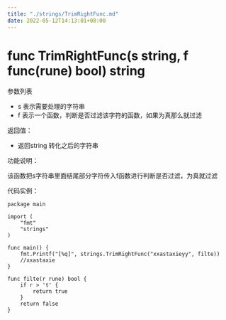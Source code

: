 ```yaml
---
title: "./strings/TrimRightFunc.md"
date: 2022-05-12T14:13:01+08:00
---
```

# func TrimRightFunc(s string, f func(rune) bool) string

参数列表

- s 表示需要处理的字符串
- f 表示一个函数，判断是否过滤该字符的函数，如果为真那么就过滤

返回值：

- 返回string 转化之后的字符串

功能说明：

该函数把s字符串里面结尾部分字符传入f函数进行判断是否过滤，为真就过滤

代码实例：

	package main
	
	import (
		"fmt"
		"strings"
	)
	
	func main() {
		fmt.Printf("[%q]", strings.TrimRightFunc("xxastaxieyy", filte))
		//xxastaxie
	}
	
	func filte(r rune) bool {
		if r > 't' {
			return true
		}
		return false
	}
